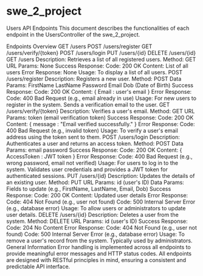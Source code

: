 # swe_2_project
Users API Endpoints
This document describes the functionalities of each endpoint in the UsersController of the swe_2_project.

Endpoints Overview
GET /users
POST /users/register
GET /users/verify/{token}
POST /users/login
PUT /users/{id}
DELETE /users/{id}
GET /users
Description: Retrieves a list of all registered users.
Method: GET
URL Params: None
Success Response:
Code: 200 OK
Content: List of all users
Error Response: None
Usage: To display a list of all users.
POST /users/register
Description: Registers a new user.
Method: POST
Data Params:
FirstName
LastName
Password
Email
Dob (Date of Birth)
Success Response:
Code: 200 OK
Content: { Email : user's email }
Error Response:
Code: 400 Bad Request (e.g., email already in use)
Usage: For new users to register in the system. Sends a verification email to the user.
GET /users/verify/{token}
Description: Verifies a user's email.
Method: GET
URL Params: token (email verification token)
Success Response:
Code: 200 OK
Content: { message : "Email verified successfully." }
Error Response:
Code: 400 Bad Request (e.g., invalid token)
Usage: To verify a user's email address using the token sent to them.
POST /users/login
Description: Authenticates a user and returns an access token.
Method: POST
Data Params:
email
password
Success Response:
Code: 200 OK
Content: { AccessToken : JWT token }
Error Response:
Code: 400 Bad Request (e.g., wrong password, email not verified)
Usage: For users to log in to the system. Validates user credentials and provides a JWT token for authenticated sessions.
PUT /users/{id}
Description: Updates the details of an existing user.
Method: PUT
URL Params: id (user's ID)
Data Params: Fields to update (e.g., FirstName, LastName, Email, Dob)
Success Response:
Code: 200 OK
Content: Updated user details
Error Response:
Code: 404 Not Found (e.g., user not found)
Code: 500 Internal Server Error (e.g., database error)
Usage: To allow users or administrators to update user details.
DELETE /users/{id}
Description: Deletes a user from the system.
Method: DELETE
URL Params: id (user's ID)
Success Response:
Code: 204 No Content
Error Response:
Code: 404 Not Found (e.g., user not found)
Code: 500 Internal Server Error (e.g., database error)
Usage: To remove a user's record from the system. Typically used by administrators.
General Information
Error handling is implemented across all endpoints to provide meaningful error messages and HTTP status codes.
All endpoints are designed with RESTful principles in mind, ensuring a consistent and predictable API interface.
